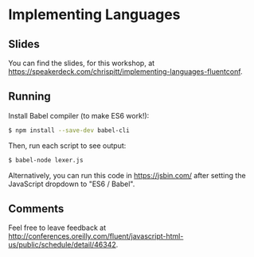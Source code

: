 # Implementing Languages

## Slides

You can find the slides, for this workshop, at <https://speakerdeck.com/chrispitt/implementing-languages-fluentconf>.

## Running

Install Babel compiler (to make ES6 work!):

```sh
$ npm install --save-dev babel-cli
```

Then, run each script to see output:

```sh
$ babel-node lexer.js
```

Alternatively, you can run this code in <https://jsbin.com/> after setting the JavaScript dropdown to "ES6 / Babel".

## Comments

Feel free to leave feedback at <http://conferences.oreilly.com/fluent/javascript-html-us/public/schedule/detail/46342>.
